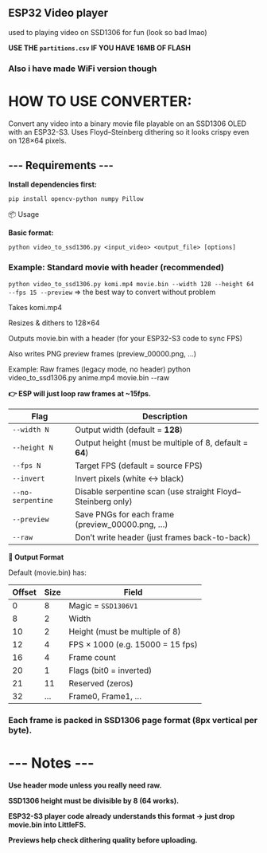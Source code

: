 ## ESP32 Video player
used to playing video on SSD1306 for fun (look so bad lmao)
 
 **USE THE `partitions.csv` IF YOU HAVE 16MB OF FLASH**

### Also i have made WiFi version though

# **HOW TO USE CONVERTER:**


Convert any video into a binary movie file playable on an SSD1306 OLED with an ESP32-S3.
Uses Floyd–Steinberg dithering so it looks crispy even on 128×64 pixels.

## --- **Requirements** ---

**Install dependencies first:**

```pip install opencv-python numpy Pillow```

📦 Usage

**Basic format:**

```python video_to_ssd1306.py <input_video> <output_file> [options]```

### Example: Standard movie with header (recommended)
```python video_to_ssd1306.py komi.mp4 movie.bin --width 128 --height 64 --fps 15 --preview```
=> the best way to convert without problem

Takes komi.mp4 

Resizes & dithers to 128×64

Outputs movie.bin with a header (for your ESP32-S3 code to sync FPS)

Also writes PNG preview frames (preview_00000.png, …)

Example: Raw frames (legacy mode, no header)
python video_to_ssd1306.py anime.mp4 movie.bin --raw


**👉 ESP will just loop raw frames at ~15fps.**

| Flag              | Description                                                 |
| ----------------- | ----------------------------------------------------------- |
| `--width N`       | Output width (default = **128**)                            |
| `--height N`      | Output height (must be multiple of 8, default = **64**)     |
| `--fps N`         | Target FPS (default = source FPS)                           |
| `--invert`        | Invert pixels (white ↔ black)                               |
| `--no-serpentine` | Disable serpentine scan (use straight Floyd–Steinberg only) |
| `--preview`       | Save PNGs for each frame (preview\_00000.png, …)            |
| `--raw`           | Don’t write header (just frames back-to-back)               |

**📂 Output Format**

Default (movie.bin) has:

| Offset | Size | Field                            |
| ------ | ---- | -------------------------------- |
| 0      | 8    | Magic = `SSD1306V1`            |
| 8      | 2    | Width                            |
| 10     | 2    | Height (must be multiple of 8)   |
| 12     | 4    | FPS × 1000 (e.g. 15000 = 15 fps) |
| 16     | 4    | Frame count                      |
| 20     | 1    | Flags (bit0 = inverted)          |
| 21     | 11   | Reserved (zeros)                 |
| 32     | …    | Frame0, Frame1, …                |

### **Each frame is packed in SSD1306 page format (8px vertical per byte).**

# **--- Notes ---**

**Use header mode unless you really need raw.**

**SSD1306 height must be divisible by 8 (64 works).**

**ESP32-S3 player code already understands this format → just drop movie.bin into LittleFS.**

**Previews help check dithering quality before uploading.**
